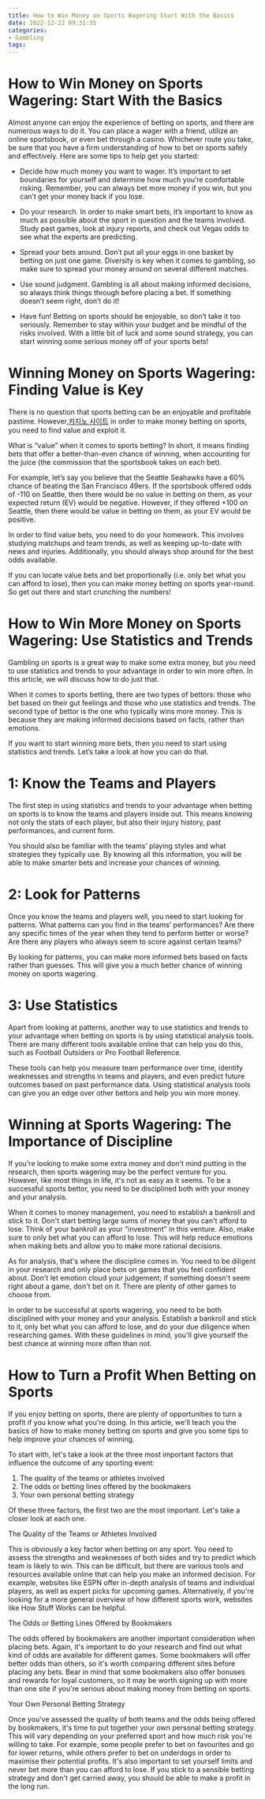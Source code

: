 ```yaml
---
title: How to Win Money on Sports Wagering Start With the Basics
date: 2022-12-22 09:31:35
categories:
- Gambling
tags:
---
```



#  How to Win Money on Sports Wagering: Start With the Basics

Almost anyone can enjoy the experience of betting on sports, and there are numerous ways to do it. You can place a wager with a friend, utilize an online sportsbook, or even bet through a casino. Whichever route you take, be sure that you have a firm understanding of how to bet on sports safely and effectively. Here are some tips to help get you started:

* Decide how much money you want to wager. It’s important to set boundaries for yourself and determine how much you’re comfortable risking. Remember, you can always bet more money if you win, but you can’t get your money back if you lose.

* Do your research. In order to make smart bets, it’s important to know as much as possible about the sport in question and the teams involved. Study past games, look at injury reports, and check out Vegas odds to see what the experts are predicting.

* Spread your bets around. Don’t put all your eggs in one basket by betting on just one game. Diversity is key when it comes to gambling, so make sure to spread your money around on several different matches.

* Use sound judgment. Gambling is all about making informed decisions, so always think things through before placing a bet. If something doesn’t seem right, don’t do it!

* Have fun! Betting on sports should be enjoyable, so don’t take it too seriously. Remember to stay within your budget and be mindful of the risks involved. With a little bit of luck and some sound strategy, you can start winning some serious money off of your sports bets!

#  Winning Money on Sports Wagering: Finding Value is Key

There is no question that sports betting can be an enjoyable and profitable pastime. However,[카지노 사이트](https://choegocasino.com/) in order to make money betting on sports, you need to find value and exploit it.

What is “value” when it comes to sports betting? In short, it means finding bets that offer a better-than-even chance of winning, when accounting for the juice (the commission that the sportsbook takes on each bet).

For example, let’s say you believe that the Seattle Seahawks have a 60% chance of beating the San Francisco 49ers. If the sportsbook offered odds of -110 on Seattle, then there would be no value in betting on them, as your expected return (EV) would be negative. However, if they offered +100 on Seattle, then there would be value in betting on them, as your EV would be positive.

In order to find value bets, you need to do your homework. This involves studying matchups and team trends, as well as keeping up-to-date with news and injuries. Additionally, you should always shop around for the best odds available.

If you can locate value bets and bet proportionally (i.e. only bet what you can afford to lose), then you can make money betting on sports year-round. So get out there and start crunching the numbers!

#  How to Win More Money on Sports Wagering: Use Statistics and Trends

Gambling on sports is a great way to make some extra money, but you need to use statistics and trends to your advantage in order to win more often. In this article, we will discuss how to do just that.

When it comes to sports betting, there are two types of bettors: those who bet based on their gut feelings and those who use statistics and trends. The second type of bettor is the one who typically wins more money. This is because they are making informed decisions based on facts, rather than emotions.

If you want to start winning more bets, then you need to start using statistics and trends. Let’s take a look at how you can do that.

# 1: Know the Teams and Players

The first step in using statistics and trends to your advantage when betting on sports is to know the teams and players inside out. This means knowing not only the stats of each player, but also their injury history, past performances, and current form.

You should also be familiar with the teams’ playing styles and what strategies they typically use. By knowing all this information, you will be able to make smarter bets and increase your chances of winning.

# 2: Look for Patterns

Once you know the teams and players well, you need to start looking for patterns. What patterns can you find in the teams’ performances? Are there any specific times of the year when they tend to perform better or worse? Are there any players who always seem to score against certain teams?

By looking for patterns, you can make more informed bets based on facts rather than guesses. This will give you a much better chance of winning money on sports wagering.

# 3: Use Statistics

Apart from looking at patterns, another way to use statistics and trends to your advantage when betting on sports is by using statistical analysis tools. There are many different tools available online that can help you do this, such as Football Outsiders or Pro Football Reference.

These tools can help you measure team performance over time, identify weaknesses and strengths in teams and players, and even predict future outcomes based on past performance data. Using statistical analysis tools can give you an edge over other bettors and help you win more money.

#  Winning at Sports Wagering: The Importance of Discipline

If you're looking to make some extra money and don't mind putting in the research, then sports wagering may be the perfect venture for you. However, like most things in life, it's not as easy as it seems. To be a successful sports bettor, you need to be disciplined both with your money and your analysis.

When it comes to money management, you need to establish a bankroll and stick to it. Don't start betting large sums of money that you can't afford to lose. Think of your bankroll as your "investment" in this venture. Also, make sure to only bet what you can afford to lose. This will help reduce emotions when making bets and allow you to make more rational decisions.

As for analysis, that's where the discipline comes in. You need to be diligent in your research and only place bets on games that you feel confident about. Don't let emotion cloud your judgement; if something doesn't seem right about a game, don't bet on it. There are plenty of other games to choose from.

In order to be successful at sports wagering, you need to be both disciplined with your money and your analysis. Establish a bankroll and stick to it, only bet what you can afford to lose, and do your due diligence when researching games. With these guidelines in mind, you'll give yourself the best chance at winning more often than not.

#  How to Turn a Profit When Betting on Sports

If you enjoy betting on sports, there are plenty of opportunities to turn a profit if you know what you're doing. In this article, we'll teach you the basics of how to make money betting on sports and give you some tips to help improve your chances of winning.

To start with, let's take a look at the three most important factors that influence the outcome of any sporting event:

1. The quality of the teams or athletes involved
2. The odds or betting lines offered by the bookmakers
3. Your own personal betting strategy

Of these three factors, the first two are the most important. Let's take a closer look at each one.

The Quality of the Teams or Athletes Involved

This is obviously a key factor when betting on any sport. You need to assess the strengths and weaknesses of both sides and try to predict which team is likely to win. This can be difficult, but there are various tools and resources available online that can help you make an informed decision. For example, websites like ESPN offer in-depth analysis of teams and individual players, as well as expert picks for upcoming games. Alternatively, if you're looking for a more general overview of how different sports work, websites like How Stuff Works can be helpful.

The Odds or Betting Lines Offered by Bookmakers

The odds offered by bookmakers are another important consideration when placing bets. Again, it's important to do your research and find out what kind of odds are available for different games. Some bookmakers will offer better odds than others, so it's worth comparing different sites before placing any bets. Bear in mind that some bookmakers also offer bonuses and rewards for loyal customers, so it may be worth signing up with more than one site if you're serious about making money from betting on sports.


Your Own Personal Betting Strategy 

Once you've assessed the quality of both teams and the odds being offered by bookmakers, it's time to put together your own personal betting strategy. This will vary depending on your preferred sport and how much risk you're willing to take. For example, some people prefer to bet on favourites and go for lower returns, while others prefer to bet on underdogs in order to maximise their potential profits. It's also important to set yourself limits and never bet more than you can afford to lose. If you stick to a sensible betting strategy and don't get carried away, you should be able to make a profit in the long run.